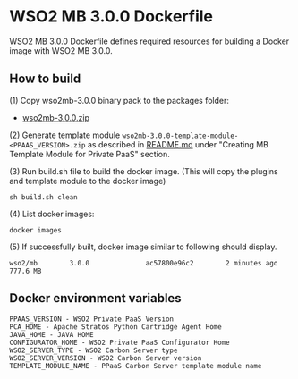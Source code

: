 # WSO2 MB 3.0.0 Dockerfile

WSO2 MB 3.0.0 Dockerfile defines required resources for building a Docker image with WSO2 MB 3.0.0.

## How to build

(1) Copy wso2mb-3.0.0 binary pack to the packages folder:

* [wso2mb-3.0.0.zip](http://wso2.com/products/message-broker/)

(2) Generate template module `wso2mb-3.0.0-template-module-<PPAAS_VERSION>.zip` as described in [README.md](https://github.com/wso2/private-paas-cartridges/blob/master/wso2mb/3.0.0/template-module) under "Creating MB Template Module for Private PaaS" section.


(3) Run build.sh file to build the docker image. (This will copy the plugins and template module to the docker image)
```
sh build.sh clean
```

(4) List docker images:
```
docker images
```
(5) If successfully built, docker image similar to following should display.
```
wso2/mb        3.0.0              ac57800e96c2        2 minutes ago         777.6 MB
```
## Docker environment variables
```
PPAAS_VERSION - WSO2 Private PaaS Version
PCA_HOME - Apache Stratos Python Cartridge Agent Home
JAVA_HOME - JAVA HOME
CONFIGURATOR_HOME - WSO2 Private PaaS Configurator Home
WSO2_SERVER_TYPE - WSO2 Carbon Server type
WSO2_SERVER_VERSION - WSO2 Carbon Server version
TEMPLATE_MODULE_NAME - PPaaS Carbon Server template module name
```